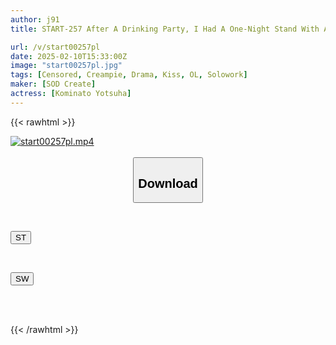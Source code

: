 ```yaml
---
author: j91
title: START-257 After A Drinking Party, I Had A One-Night Stand With A Colleague I Didn’t Like, And The Fit Of His Dick In The Back Of My Vagina Was So Good That I Experienced The Greatest Orgasm Of My Life… Even Though I Didn’t Like Him At All, I Had Sex With Him Again And Again Yotsuba Kominato

url: /v/start00257pl
date: 2025-02-10T15:33:00Z
image: "start00257pl.jpg"
tags: [Censored, Creampie, Drama, Kiss, OL, Solowork]
maker: [SOD Create]
actress: [Kominato Yotsuha]
---
```



{{< rawhtml >}}

<div class="video" data-videoid="OXl0ORJGeRHZRBj">
    <a href="javascript:;">
        <img src="/v/start00257pl/start00257pl.jpg" width="WIDTH" height="HEIGHT" alt="start00257pl.mp4" loading="lazy">
    </a>
</div>

<script type="text/javascript" src="https://j91.asia/asset/on-demand-st.js"></script>

<br>
  <link rel="stylesheet" href="https://j91.asia/asset/bs5.css">
  
  <center>
  <button class="btn btn-primary" type="button" data-bs-toggle="collapse" data-bs-target=".multi-collapse" aria-expanded="false" aria-controls="multiCollapseExample1 multiCollapseExample2"><h2>Download</h2></button></center>
</p>
<div class="row">
  <div class="col">
    <div class="collapse multi-collapse" id="multiCollapseExample1">
      <div class="card card-body">
	      	      <br>
<div class="buttons">  
<p><a href="/v/start00257pl/st.html" target="_blank"><button class="btn-hover color-3"><i class="fa fa-download"></i> ST</button></a></p></div>
    </div>
  </div>
</div>
  <div class="col">
    <div class="collapse multi-collapse" id="multiCollapseExample2">
      <div class="card card-body">
	      <br>
<div class="buttons">
<p><a href="/v/start00257pl/sw.html" target="_blank"><button class="btn-hover color-2"><i class="fa fa-download"></i> SW</button></a></p></div>
<br><br>
      </div>
    </div>
  </div>
</div>

{{< /rawhtml >}}